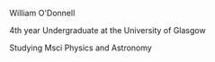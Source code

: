 William O'Donnell

4th year Undergraduate at the University of Glasgow

Studying Msci Physics and Astronomy

<!---
William-OD/William-OD is a ✨ special ✨ repository because its `README.md` (this file) appears on your GitHub profile.
You can click the Preview link to take a look at your changes.
--->
